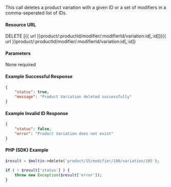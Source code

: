 <!--
@title Delete product variation by ID
@author Moltin Ltd
@description Deletes a product variation with a given ID
@order 3.1.1.6

@sidebar 1
@family Product/Modifier/Variation
@rate No
@auth Yes
@format JSON
@http DELETE
@version beta
-->
This call deletes a product variation with a given ID or a set of modifiers in a comma-seperated list of IDs.

#### Resource URL
DELETE [{{ url }}product/:productId/modifier/:modifierId/variation:id[,:id]]({{ url }}product/:productId/modifier/:modifierId/variation:id[,:id])

#### Parameters
None required

<!--code-->
#### Example Successful Response
``` json
{
    "status": true,
    "message": "Product Variation deleted successfully"
}
```

#### Example Invalid ID Response
``` json
{
	"status": false,
	"error": "Product Variation does not exist"
}
```

#### PHP (SDK) Example
``` php
$result = $moltin->delete('product/15/modifier/100/variation/105');

if ( ! $result['status'] ) {
	throw new Exception($result['error']);
}
```
<!--/code-->